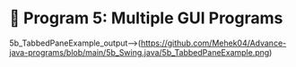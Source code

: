 # 📌 Program 5: Multiple GUI Programs
5b_TabbedPaneExample_output-->(https://github.com/Mehek04/Advance-java-programs/blob/main/5b_Swing.java/5b_TabbedPaneExample.png)
